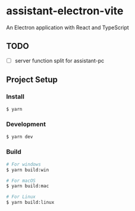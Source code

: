 # assistant-electron-vite

An Electron application with React and TypeScript

## TODO
- [ ] server function split for assistant-pc

## Project Setup

### Install

```bash
$ yarn
```

### Development

```bash
$ yarn dev
```

### Build

```bash
# For windows
$ yarn build:win

# For macOS
$ yarn build:mac

# For Linux
$ yarn build:linux
```
